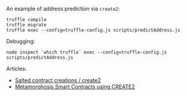 An example of address prediction via `create2`:

```
truffle compile
truffle migrate
truffle exec --config=truffle-config.js scripts/predictAddress.js
```

Debugging:

```
node inspect `which truffle` exec --config=truffle-config.js scripts/predictAddress.js
```

Articles:

* [Salted contract creations / create2](https://docs.soliditylang.org/en/v0.8.13/control-structures.html#salted-contract-creations-create2)
* [Metamorphosis Smart Contracts using CREATE2](https://ethereum-blockchain-developer.com/110-upgrade-smart-contracts/12-metamorphosis-create2/)
